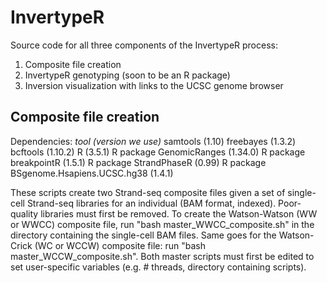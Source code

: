 # InvertypeR
Source code for all three components of the InvertypeR process:
1. Composite file creation
2. InvertypeR genotyping (soon to be an R package)
3. Inversion visualization with links to the UCSC genome browser

Composite file creation
-----------------------
Dependencies:
  *tool (version we use)*
  samtools (1.10)
  freebayes (1.3.2)
  bcftools (1.10.2)
  R (3.5.1)
  R package GenomicRanges (1.34.0)
  R package breakpointR (1.5.1)
  R package StrandPhaseR (0.99)
  R package BSgenome.Hsapiens.UCSC.hg38 (1.4.1)

These scripts create two Strand-seq composite files given a set of single-cell Strand-seq libraries for an individual (BAM format, indexed). Poor-quality libraries must first be removed. To create the Watson-Watson (WW or WWCC) composite file, run "bash master_WWCC_composite.sh" in the directory containing the single-cell BAM files. Same goes for the Watson-Crick (WC or WCCW) composite file: run "bash master_WCCW_composite.sh". Both master scripts must first be edited to set user-specific variables (e.g. # threads, directory containing scripts). 


